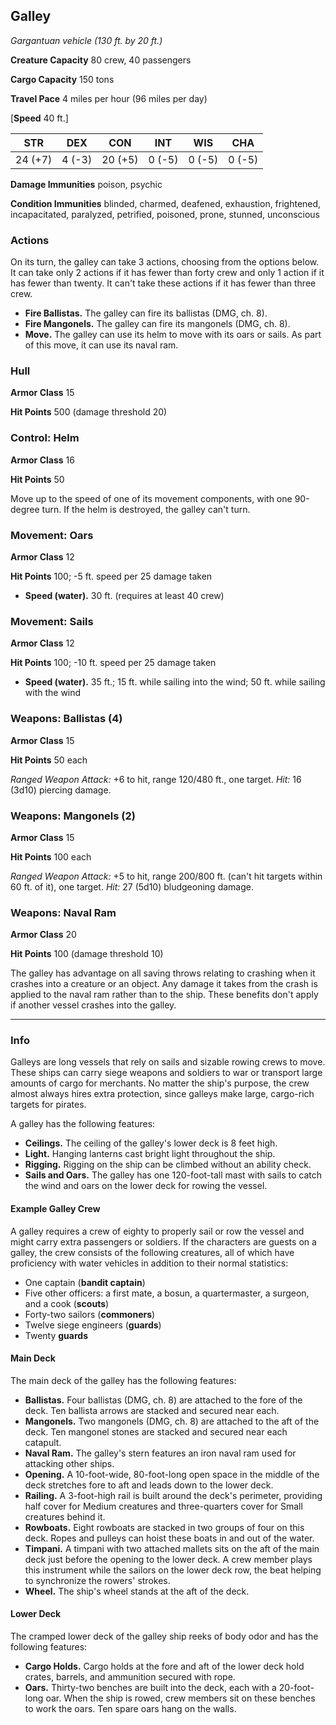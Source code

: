﻿## Galley

*Gargantuan vehicle (130 ft. by 20 ft.)*

**Creature Capacity** 80 crew, 40 passengers

**Cargo Capacity** 150 tons

**Travel Pace** 4 miles per hour (96 miles per day)

[**Speed** 40 ft.]

|STR|DEX|CON|INT|WIS|CHA|
|:---:|:---:|:---:|:---:|:---:|:---:|
|24 (+7)|4 (-3)|20 (+5)|0 (-5)|0 (-5)|0 (-5)|

**Damage Immunities** poison, psychic

**Condition Immunities** blinded, charmed, deafened, exhaustion, frightened, incapacitated, paralyzed, petrified, poisoned, prone, stunned, unconscious

### Actions

On its turn, the galley can take 3 actions, choosing from the options below. It can take only 2 actions if it has fewer than forty crew and only 1 action if it has fewer than twenty. It can't take these actions if it has fewer than three crew.

- **Fire Ballistas.** The galley can fire its ballistas (DMG, ch. 8).
- **Fire Mangonels.** The galley can fire its mangonels (DMG, ch. 8).
- **Move.** The galley can use its helm to move with its oars or sails. As part of this move, it can use its naval ram.

### Hull

**Armor Class** 15

**Hit Points** 500 (damage threshold 20)

### Control: Helm

**Armor Class** 16

**Hit Points** 50

Move up to the speed of one of its movement components, with one 90-degree turn. If the helm is destroyed, the galley can't turn.

### Movement: Oars

**Armor Class** 12

**Hit Points** 100; -5 ft. speed per 25 damage taken

- **Speed (water).** 30 ft. (requires at least 40 crew)

### Movement: Sails

**Armor Class** 12

**Hit Points** 100; -10 ft. speed per 25 damage taken

- **Speed (water).** 35 ft.; 15 ft. while sailing into the wind; 50 ft. while sailing with the wind

### Weapons: Ballistas (4)

**Armor Class** 15

**Hit Points** 50 each

*Ranged Weapon Attack:*  +6 to hit, range 120/480 ft., one target. *Hit:* 16 (3d10) piercing damage.

### Weapons: Mangonels (2)

**Armor Class** 15

**Hit Points** 100 each

*Ranged Weapon Attack:*  +5 to hit, range 200/800 ft. (can't hit targets within 60 ft. of it), one target. *Hit:* 27 (5d10) bludgeoning damage.

### Weapons: Naval Ram

**Armor Class** 20

**Hit Points** 100 (damage threshold 10)

The galley has advantage on all saving throws relating to crashing when it crashes into a creature or an object. Any damage it takes from the crash is applied to the naval ram rather than to the ship. These benefits don't apply if another vessel crashes into the galley.

---

### Info

Galleys are long vessels that rely on sails and sizable rowing crews to move. These ships can carry siege weapons and soldiers to war or transport large amounts of cargo for merchants. No matter the ship's purpose, the crew almost always hires extra protection, since galleys make large, cargo-rich targets for pirates.

A galley has the following features:

- **Ceilings.** The ceiling of the galley's lower deck is 8 feet high.
- **Light.** Hanging lanterns cast bright light throughout the ship.
- **Rigging.** Rigging on the ship can be climbed without an ability check.
- **Sails and Oars.** The galley has one 120-foot-tall mast with sails to catch the wind and oars on the lower deck for rowing the vessel.

#### Example Galley Crew

A galley requires a crew of eighty to properly sail or row the vessel and might carry extra passengers or soldiers. If the characters are guests on a galley, the crew consists of the following creatures, all of which have proficiency with water vehicles in addition to their normal statistics:

- One captain (**bandit captain**)
- Five other officers: a first mate, a bosun, a quartermaster, a surgeon, and a cook (**scouts**)
- Forty-two sailors (**commoners**)
- Twelve siege engineers (**guards**)
- Twenty **guards**

#### Main Deck

The main deck of the galley has the following features:

- **Ballistas.** Four ballistas (DMG, ch. 8) are attached to the fore of the deck. Ten ballista arrows are stacked and secured near each.
- **Mangonels.** Two mangonels (DMG, ch. 8) are attached to the aft of the deck. Ten mangonel stones are stacked and secured near each catapult.
- **Naval Ram.** The galley's stern features an iron naval ram used for attacking other ships.
- **Opening.** A 10-foot-wide, 80-foot-long open space in the middle of the deck stretches fore to aft and leads down to the lower deck.
- **Railing.** A 3-foot-high rail is built around the deck's perimeter, providing half cover for Medium creatures and three-quarters cover for Small creatures behind it.
- **Rowboats.** Eight rowboats are stacked in two groups of four on this deck. Ropes and pulleys can hoist these boats in and out of the water.
- **Timpani.** A timpani with two attached mallets sits on the aft of the main deck just before the opening to the lower deck. A crew member plays this instrument while the sailors on the lower deck row, the beat helping to synchronize the rowers' strokes.
- **Wheel.** The ship's wheel stands at the aft of the deck.

#### Lower Deck

The cramped lower deck of the galley ship reeks of body odor and has the following features:

- **Cargo Holds.** Cargo holds at the fore and aft of the lower deck hold crates, barrels, and ammunition secured with rope.
- **Oars.** Thirty-two benches are built into the deck, each with a 20-foot-long oar. When the ship is rowed, crew members sit on these benches to work the oars. Ten spare oars hang on the walls.

